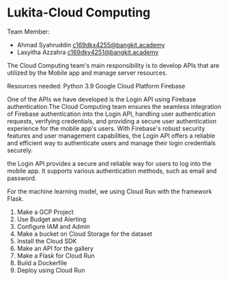 # Lukita-Cloud Computing

Team Member:

- Ahmad Syahruddin c169dkx4255@bangkit.academy
- Lasyitha Azzahra c169dky4251@bangkit.academy

The Cloud Computing team's main responsibility is to develop APIs that are utilized by the Mobile app and manage server resources.

Resources needed:
Python 3.9
Google Cloud Platform
Firebase

One of the APIs we have developed is the Login API using Firebase authentication.The Cloud Computing team ensures the seamless integration of Firebase authentication into the Login API, handling user authentication requests, verifying credentials, and providing a secure user authentication experience for the mobile app's users. With Firebase's robust security features and user management capabilities, the Login API offers a reliable and efficient way to authenticate users and manage their login credentials securely.

the Login API provides a secure and reliable way for users to log into the mobile app. It supports various authentication methods, such as email and password.

For the machine learning model, we using Cloud Run with the framework Flask.
1. Make a GCP Project
2. Use Budget and Alerting 
3. Configure IAM and Admin
4. Make a bucket on Cloud Storage for the dataset
5. Install the Cloud SDK
6. Make an API for the gallery
7. Make a Flask for Cloud Run
8. Build a Dockerfile
9. Deploy using Cloud Run



